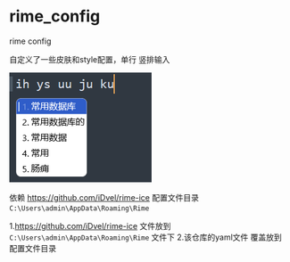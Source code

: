 # rime_config
rime config

自定义了一些皮肤和style配置，单行 竖排输入

![alt text](image.png)

依赖 https://github.com/iDvel/rime-ice
配置文件目录 `C:\Users\admin\AppData\Roaming\Rime`

1.https://github.com/iDvel/rime-ice 文件放到 `C:\Users\admin\AppData\Roaming\Rime` 文件下
2.该仓库的yaml文件 覆盖放到 配置文件目录



